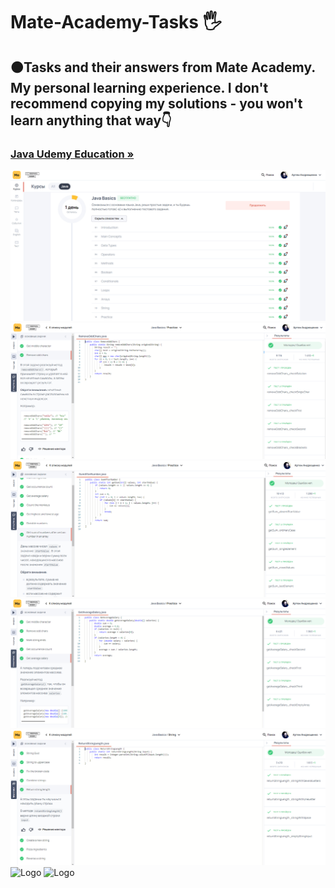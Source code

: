 <h1 align>Mate-Academy-Tasks 🖐</h1>
<h2>🟠Tasks and their answers from Mate Academy.
My personal learning experience. I don't recommend copying my solutions - you won't learn anything that way👇</h2>
<h3><a href="https://coursehunter.net/source/udemy/java"><strong>Java Udemy Education »</strong></a></h3>
<img src="README images/0.png" alt="Logo">
<img src="README images/1.png" alt="Logo">
<img src="README images/2.png" alt="Logo">
<img src="README images/3.png" alt="Logo">
<img src="README images/4.png" alt="Logo">
<img src="README images/5.png" alt="Logo">
<img src="README images/6.png" alt="Logo">
